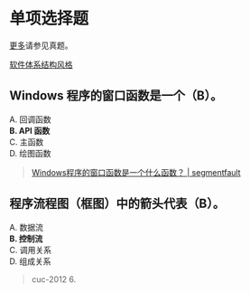 # 单项选择题

[更多](../../past-exam-papers/cuc/)请参见真题。

[软件体系结构风格](https://blog.csdn.net/dorine123/article/details/51066481)

## Windows 程序的窗口函数是一个（B）。

A. 回调函数  
**B. API 函数**  
C. 主函数  
D. 绘图函数

> [Windows程序的窗口函数是一个什么函数？ | segmentfault](https://segmentfault.com/q/1010000008546800)

## 程序流程图（框图）中的箭头代表（B）。

  A. 数据流  
  **B. 控制流**  
  C. 调用关系  
  D. 组成关系  

> cuc-2012 6.